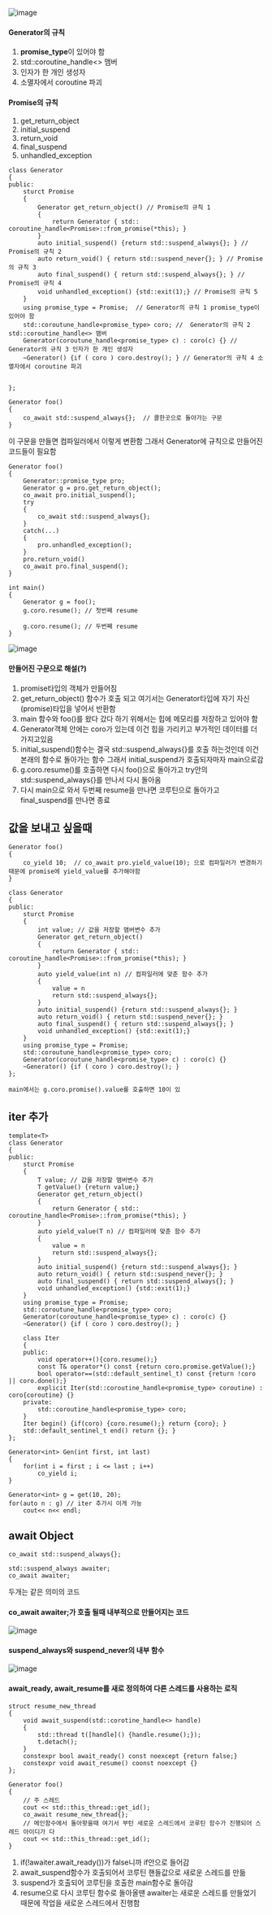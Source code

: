 ![image](https://github.com/m-mang2/learn/assets/135841268/a391552b-4703-40f2-a3f6-857b48a573b7)

#### Generator의 규칙
1. **promise_type**이 있어야 함
2. std::coroutine_handle<> 맴버
3. 인자가 한 개인 생성자
4. 소멸자에서 coroutine 파괴

#### Promise의 규칙
1. get_return_object
2. initial_suspend
3. return_void
4. final_suspend
5. unhandled_exception

```
class Generator
{
public:
    sturct Promise
    {
        Generator get_return_object() // Promise의 규칙 1
        {
            return Generator { std:: coroutine_handle<Promise>::from_promise(*this); }
        }
        auto initial_suspend() {return std::suspend_always{}; } // Promise의 규칙 2
        auto return_void() { return std::suspend_never{}; } // Promise의 규칙 3
        auto final_suspend() { return std::suspend_always{}; } // Promise의 규칙 4
        void unhandled_exception() {std::exit(1);} // Promise의 규칙 5
    }
    using promise_type = Promise;  // Generator의 규칙 1 promise_type이 있어야 함
    std::coroutune_handle<promise_type> coro; //  Generator의 규칙 2  std::coroutine_handle<> 맴버
    Generator(coroutune_handle<promise_type> c) : coro(c) {} // Generator의 규칙 3 인자가 한 개인 생성자
    ~Generator() {if ( coro ) coro.destroy(); } // Generator의 규칙 4 소멸자에서 coroutine 파괴


};
```

```
Generator foo()
{
    co_await std::suspend_always{};  // 콜한곳으로 돌아가는 구문
}

```
이 구문을 만들면 컴파일러에서 이렇게 변환함
그래서 Generator에 규칙으로 만들어진 코드들이 필요함
```
Generator foo()
{
    Generator::promise_type pro;
    Generator g = pro.get_return_object();
    co_await pro.initial_suspend();
    try
    {
        co_await std::suspend_always{};
    }
    catch(...)
    {
        pro.unhandled_exception();
    }
    pro.return_void()
    co_await pro.final_suspend();
}

int main()
{
    Generator g = foo();
    g.coro.resume(); // 첫번째 resume

    g.coro.resume(); // 두번째 resume
}
```

![image](https://github.com/m-mang2/learn/assets/135841268/d4c301bd-bf89-4972-a33d-b3248f053cb2)
#### 만들어진 구문으로 해설(?)
1. promise타입의 객체가 만들어짐
2. get_return_object() 함수가 호출 되고 여기서는 Generator타입에 자기 자신(promise)타입을 넣어서 반환함
3. main 함수와 foo()를 왔다 갔다 하기 위해서는 힙에 메모리를 저장하고 있어야 함
4. Generator객체 안에는 coro가 있는데 이건 힙을 가리키고 부가적인 데이터를 더 가지고있음
5. initial_suspend()함수는 결국 std::suspend_always{}를 호출 하는것인데 이건 본래의 함수로 돌아가는 함수 그래서 initial_suspend가 호출되자마자 main으로감
6. g.coro.resume()를 호출하면 다시 foo()으로 돌아가고 try안의 std::suspend_always{}를 만나서 다시 돌아옴
7. 다시 main으로 와서 두번째 resume을 만나면 코루틴으로 돌아가고 final_suspend를 만나면 종료


## 값을 보내고 싶을때
```
Generator foo()
{
    co_yield 10;  // co_await pro.yield_value(10); 으로 컴파일러가 변경하기 때문에 promise에 yield_value를 추가해야함
}

class Generator
{
public:
    sturct Promise
    {
        int value; // 값을 저장할 맴버변수 추가
        Generator get_return_object()
        {
            return Generator { std:: coroutine_handle<Promise>::from_promise(*this); }
        }
        auto yield_value(int n) // 컴파일러에 맞춘 함수 추가 
        {
            value = n
            return std::suspend_always{};
        }
        auto initial_suspend() {return std::suspend_always{}; }
        auto return_void() { return std::suspend_never{}; }
        auto final_suspend() { return std::suspend_always{}; }
        void unhandled_exception() {std::exit(1);}
    }
    using promise_type = Promise;
    std::coroutune_handle<promise_type> coro;
    Generator(coroutune_handle<promise_type> c) : coro(c) {}
    ~Generator() {if ( coro ) coro.destroy(); }
};

main에서는 g.coro.promise().value를 호출하면 10이 있
```

## iter 추가
```
template<T>
class Generator
{
public:
    sturct Promise
    {
        T value; // 값을 저장할 맴버변수 추가
        T getValue() {return value;}
        Generator get_return_object()
        {
            return Generator { std:: coroutine_handle<Promise>::from_promise(*this); }
        }
        auto yield_value(T n) // 컴파일러에 맞춘 함수 추가 
        {
            value = n
            return std::suspend_always{};
        }
        auto initial_suspend() {return std::suspend_always{}; }
        auto return_void() { return std::suspend_never{}; }
        auto final_suspend() { return std::suspend_always{}; }
        void unhandled_exception() {std::exit(1);}
    }
    using promise_type = Promise;
    std::coroutune_handle<promise_type> coro;
    Generator(coroutune_handle<promise_type> c) : coro(c) {}
    ~Generator() {if ( coro ) coro.destroy(); }

    class Iter
    {
    public:
        void operator++(){coro.resume();}
        const T& operator*() const {return coro.promise.getValue();}
        bool operator==(std::default_sentinel_t) const {return !coro || coro.done();}
        explicit Iter(std::coroutine_handle<promise_type> coroutine) : coro{coroutine} {}
    private:
        std::coroutine_handle<promise_type> coro;
    }
    Iter begin() {if(coro) {coro.resume();} return {coro}; }
    std::default_sentinel_t end() return {}; }
};

Generator<int> Gen(int first, int last)
{
    for(int i = first ; i <= last ; i++)
        co_yield i;
}

Generator<int> g = get(10, 20);
for(auto n : g) // iter 추가시 이게 가능
    cout<< n<< endl;
```


## await Object
```
co_await std::suspend_always{};
```
```
std::suspend_always awaiter;
co_await awaiter; 
```
두개는 같은 의미의 코드

#### co_await awaiter;가 호출 될때 내부적으로 만들어지는 코드
![image](https://github.com/m-mang2/learn/assets/135841268/8adf5102-193d-4036-8935-c44e2141e0bc)
#### suspend_always와 suspend_never의 내부 함수
![image](https://github.com/m-mang2/learn/assets/135841268/28f65953-ae17-4d12-88b2-abab894eb9e9)

#### await_ready, await_resume를 새로 정의하여 다른 스레드를 사용하는 로직
```
struct resume_new_thread
{
    void await_suspend(std::corotine_handle<> handle)
    {
        std::thread t([handle]() {handle.resume();});
        t.detach();
    }
    constexpr bool await_ready() const noexcept {return false;}
    constexpr void await_resume() coonst noexcept {}
};

Generator foo()
{
    // 주 스레드
    cout << std::this_thread::get_id();
    co_await resume_new_thread{};
    // 메인함수에서 돌아왓을때 여기서 부턴 새로운 스레드에서 코루틴 함수가 진행되어 스레드 아이디가 다
    cout << std::this_thread::get_id();
}
```
1. if(!awaiter.await_ready())가 false니까 if안으로 들어감
2. await_suspend함수가 호출되어서 코루틴 핸들값으로 새로운 스레드를 만듦
3. suspend가 호출되어 코루틴을 호출한 main함수로 돌아감
4. resume으로 다시 코루틴 함수로 돌아올땐 awaiter는 새로운 스레드를 만들었기 때문에 작업을 새로운 스레드에서 진행함




